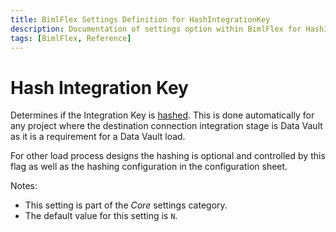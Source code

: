 ```yaml
---
title: BimlFlex Settings Definition for HashIntegrationKey
description: Documentation of settings option within BimlFlex for HashIntegrationKey
tags: [BimlFlex, Reference]
---
```


# Hash Integration Key

Determines if the Integration Key is [hashed](../../concepts/hashing). This is done automatically for any project where the destination connection integration stage is Data Vault as it is a requirement for a Data Vault load.

For other load process designs the hashing is optional and controlled by this flag as well as the hashing configuration in the configuration sheet.

Notes:

* This setting is part of the *Core* settings category.
* The default value for this setting is `N`.
